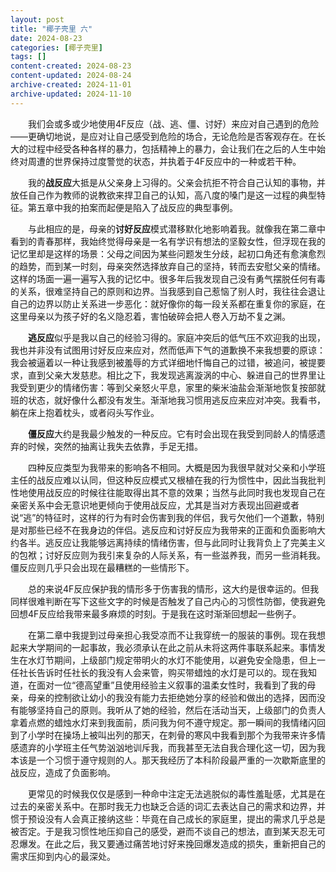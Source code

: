 ```yaml
---
layout: post
title: "椰子壳里 六"
date: 2024-08-23
categories: [椰子壳里]
tags: []
content-created: 2024-08-23
content-updated: 2024-08-24
archive-created: 2024-11-01
archive-updated: 2024-11-10
---
```


　　我们会或多或少地使用4F反应（战、逃、僵、讨好）来应对自己遇到的危险——更确切地说，是应对让自己感受到危险的场合，无论危险是否客观存在。在长大的过程中经受各种各样的暴力，包括精神上的暴力，会让我们在之后的人生中始终对周遭的世界保持过度警觉的状态，并执着于4F反应中的一种或若干种。

　　我的**战反应**大抵是从父亲身上习得的。父亲会抗拒不符合自己认知的事物，并放任自己作为教师的说教欲来捍卫自己的认知，高八度的嗓门是这一过程的典型特征。第五章中我的拍案而起便是陷入了战反应的典型事例。

　　与此相应的是，母亲的**讨好反应**模式潜移默化地影响着我。就像我在第二章中看到的青春那样，我始终觉得母亲是一名有学识有想法的坚毅女性，但浮现在我的记忆里却是这样的场景：父母之间因为某些问题发生分歧，起初口角还有愈演愈烈的趋势，而到某一时刻，母亲突然选择放弃自己的坚持，转而去安慰父亲的情绪。这样的场面一遍一遍写入我的记忆中。很多年后我发现自己没有勇气摆脱任何有毒的关系，很难坚持自己的原则和边界。当我感到自己惹恼了别人时，我往往会退让自己的边界以防止关系进一步恶化：就好像你的每一段关系都在重复你的家庭，在这里母亲以为孩子好的名义隐忍着，害怕破碎会把人卷入万劫不复之渊。

　　**逃反应**似乎是我以自己的经验习得的。家庭冲突后的低气压不欢迎我的出现，我也并非没有试图用讨好反应来应对，然而低声下气的道歉换不来我想要的原谅：我会被逼着以一种让我感到被羞辱的方式详细地忏悔自己的过错，被追问，被提要求，直到父亲大发慈悲。相比之下，我发现逃离漩涡的中心、躲进自己的世界里让我受到更少的情绪伤害：等到父亲怒火平息，家里的柴米油盐会渐渐地恢复按部就班的状态，就好像什么都没有发生。渐渐地我习惯用逃反应来应对冲突。我看书，躺在床上抱着枕头，或者闷头写作业。

　　**僵反应**大约是我最少触发的一种反应。它有时会出现在我受到同龄人的情感遗弃的时候，突然的抽离让我失去依靠，手足无措。

　　四种反应类型为我带来的影响各不相同。大概是因为我很早就对父亲和小学班主任的战反应难以认同，但这种反应模式又根植在我的行为惯性中，因此当我批判性地使用战反应的时候往往能取得出其不意的效果；当然与此同时我也发现自己在亲密关系中会无意识地更倾向于使用战反应，尤其是当对方表现出回避或者说“逃”的特征时，这样的行为有时会伤害到我的伴侣，我亏欠他们一个道歉，特别是对那些已经不在我身边的伴侣。逃反应和讨好反应为我带来的正面和负面影响大约各半。逃反应让我能够远离持续的情绪伤害，但与此同时让我背负上了完美主义的包袱；讨好反应则为我引来复杂的人际关系，有一些滋养我，而另一些消耗我。僵反应则几乎只会出现在最糟糕的一些情形下。

　　总的来说4F反应保护我的情形多于伤害我的情形，这大约是很幸运的。但我同样很难判断在写下这些文字的时候是否触发了自己内心的习惯性防御，使我避免回想4F反应给我带来最多麻烦的时刻。于是我在这时渐渐回想起一些例子。

　　在第二章中我提到过母亲担心我受凉而不让我穿统一的服装的事例。现在我想起来大学期间的一起事故，我必须承认在此之前从未将这两件事联系起来。事情发生在水灯节期间，上级部门规定带明火的水灯不能使用，以避免安全隐患，但上一任社长告诉时任社长的我没有人会来管，购买带蜡烛的水灯是可以的。现在我知道，在面对一位“德高望重”且使用经验主义叙事的温柔女性时，我看到了我的母亲，母亲的控制欲让幼小的我没有能力去拒绝她分享的经验和做出的选择，因而没有能够坚持自己的原则。我听从了她的经验，然后在活动当天，上级部门的负责人拿着点燃的蜡烛水灯来到我面前，质问我为何不遵守规定。那一瞬间的我情绪闪回到了小学时在操场上被叫出列的那天，在刺骨的寒风中我看到那个为我带来许多情感遗弃的小学班主任气势汹汹地训斥我，而我甚至无法自我合理化这一切，因为我本该是一个习惯于遵守规则的人。那天我经历了本科阶段最严重的一次歇斯底里的战反应，造成了负面影响。

　　更常见的时候我仅仅是感到一种命中注定无法逃脱似的毒性羞耻感，尤其是在过去的亲密关系中。在那时我无力也缺乏合适的词汇去表达自己的需求和边界，并惯于预设没有人会真正接纳这些：毕竟在自己成长的家庭里，提出的需求几乎总是被否定。于是我习惯性地压抑自己的感受，避而不谈自己的想法，直到某天忍无可忍爆发。在此之后，我又要通过痛苦地讨好来挽回爆发造成的损失，重新把自己的需求压抑到内心的最深处。